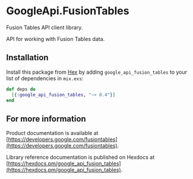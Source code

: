 # GoogleApi.FusionTables

Fusion Tables API client library.

API for working with Fusion Tables data.

## Installation

Install this package from [Hex](https://hex.pm) by adding
`google_api_fusion_tables` to your list of dependencies in `mix.exs`:

```elixir
def deps do
  [{:google_api_fusion_tables, "~> 0.4"}]
end
```

## For more information

Product documentation is available at [https://developers.google.com/fusiontables](https://developers.google.com/fusiontables).

Library reference documentation is published on Hexdocs at
[https://hexdocs.pm/google_api_fusion_tables](https://hexdocs.pm/google_api_fusion_tables).
